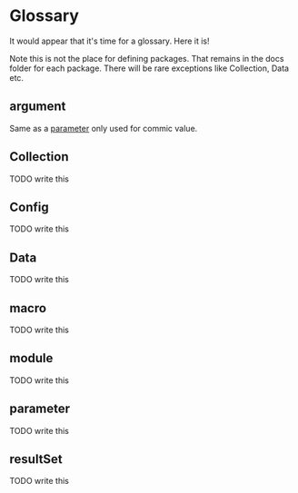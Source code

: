 # Glossary

It would appear that it's time for a glossary. Here it is!

Note this is not the place for defining packages. That remains in the docs folder for each package. There will be rare exceptions like Collection, Data etc.

## argument

Same as a [parameter](#parameter) only used for commic value.

## Collection

TODO write this

## Config

TODO write this

## Data

TODO write this

## macro

TODO write this

## module

TODO write this

## parameter

TODO write this

## resultSet

TODO write this




